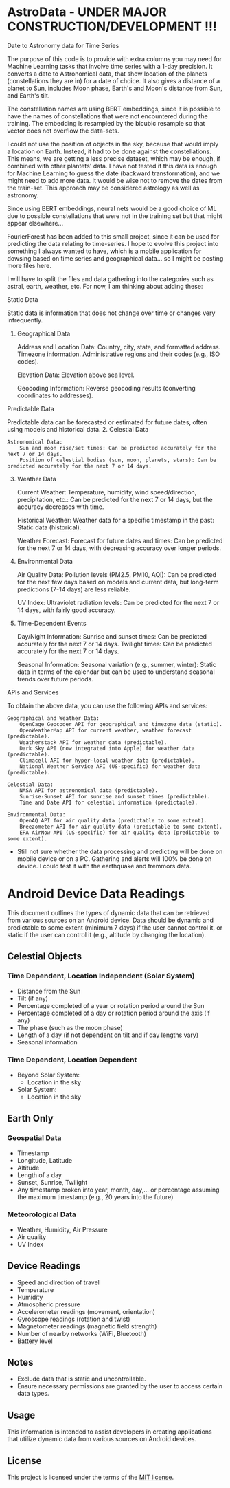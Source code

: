 # AstroData - UNDER MAJOR CONSTRUCTION/DEVELOPMENT !!!
Date to Astronomy data for Time Series

The purpose of this code is to provide with extra columns you may need for Machine Learning tasks that involve time series with a 1-day precision.
It converts a date to Astronomical data, that show location of the planets (constellations they are in) for a date of choice.
It also gives a distance of a planet to Sun, includes Moon phase, Earth's and Moon's distance from Sun, and Earth's tilt.

The constellation names are using BERT embeddings, since it is possible to have the names of constellations that were not encountered during the training. The embedding is resampled by the bicubic resample so that vector does not overflow the data-sets.

I could not use the position of objects in the sky, because that would imply a location on Earth. Instead, it had to be done against the constellations. This means, we are getting a less precise dataset, which may be enough, if combined with other plantets' data.
I have not tested if this data is enough for Machine Learning to guess the date (backward transformation), and we might need to add more data. It would be wise not to remove the dates from the train-set.
This approach may be considered astrology as well as astronomy.

Since using BERT embeddings, neural nets would be a good choice of ML due to possible constellations that were not in the training set but that might appear elsewhere...

FourierForest has been added to this small project, since it can be used for predicting the data relating to time-series. I hope to evolve this project into something I always wanted to have, which is a mobile application for dowsing based on time series and geographical data... so I might be posting more files here.

I will have to split the files and data gathering into the categories such as astral, earth, weather, etc. For now, I am thinking about adding these:

Static Data

Static data is information that does not change over time or changes very infrequently.
1. Geographical Data

    Address and Location Data:
        Country, city, state, and formatted address.
        Timezone information.
        Administrative regions and their codes (e.g., ISO codes).

    Elevation Data:
        Elevation above sea level.

    Geocoding Information:
        Reverse geocoding results (converting coordinates to addresses).

Predictable Data

Predictable data can be forecasted or estimated for future dates, often using models and historical data.
2. Celestial Data

    Astronomical Data:
        Sun and moon rise/set times: Can be predicted accurately for the next 7 or 14 days.
        Position of celestial bodies (sun, moon, planets, stars): Can be predicted accurately for the next 7 or 14 days.

3. Weather Data

    Current Weather:
        Temperature, humidity, wind speed/direction, precipitation, etc.: Can be predicted for the next 7 or 14 days, but the accuracy decreases with time.

    Historical Weather:
        Weather data for a specific timestamp in the past: Static data (historical).

    Weather Forecast:
        Forecast for future dates and times: Can be predicted for the next 7 or 14 days, with decreasing accuracy over longer periods.

4. Environmental Data

    Air Quality Data:
        Pollution levels (PM2.5, PM10, AQI): Can be predicted for the next few days based on models and current data, but long-term predictions (7-14 days) are less reliable.

    UV Index:
        Ultraviolet radiation levels: Can be predicted for the next 7 or 14 days, with fairly good accuracy.

5. Time-Dependent Events

    Day/Night Information:
        Sunrise and sunset times: Can be predicted accurately for the next 7 or 14 days.
        Twilight times: Can be predicted accurately for the next 7 or 14 days.

    Seasonal Information:
        Seasonal variation (e.g., summer, winter): Static data in terms of the calendar but can be used to understand seasonal trends over future periods.

APIs and Services

To obtain the above data, you can use the following APIs and services:

    Geographical and Weather Data:
        OpenCage Geocoder API for geographical and timezone data (static).
        OpenWeatherMap API for current weather, weather forecast (predictable).
        Weatherstack API for weather data (predictable).
        Dark Sky API (now integrated into Apple) for weather data (predictable).
        Climacell API for hyper-local weather data (predictable).
        National Weather Service API (US-specific) for weather data (predictable).

    Celestial Data:
        NASA API for astronomical data (predictable).
        Sunrise-Sunset API for sunrise and sunset times (predictable).
        Time and Date API for celestial information (predictable).

    Environmental Data:
        OpenAQ API for air quality data (predictable to some extent).
        Breezometer API for air quality data (predictable to some extent).
        EPA AirNow API (US-specific) for air quality data (predictable to some extent).


- Still not sure whether the data processing and predicting will be done on mobile device or on a PC. Gathering and alerts will 100% be done on device. I could test it with the earthquake and tremmors data.



# Android Device Data Readings

This document outlines the types of dynamic data that can be retrieved from various sources on an Android device. Data should be dynamic and predictable to some extent (minimum 7 days) if the user cannot control it, or static if the user can control it (e.g., altitude by changing the location).

## Celestial Objects

### Time Dependent, Location Independent (Solar System)
- Distance from the Sun
- Tilt (if any)
- Percentage completed of a year or rotation period around the Sun
- Percentage completed of a day or rotation period around the axis (if any)
- The phase (such as the moon phase)
- Length of a day (if not dependent on tilt and if day lengths vary)
- Seasonal information

### Time Dependent, Location Dependent
- Beyond Solar System:
  - Location in the sky
- Solar System:
  - Location in the sky

## Earth Only

### Geospatial Data
- Timestamp
- Longitude, Latitude
- Altitude
- Length of a day
- Sunset, Sunrise, Twilight
- Any timestamp broken into year, month, day,... or percentage assuming the maximum timestamp (e.g., 20 years into the future)

### Meteorological Data
- Weather, Humidity, Air Pressure
- Air quality
- UV Index

## Device Readings

- Speed and direction of travel
- Temperature
- Humidity
- Atmospheric pressure
- Accelerometer readings (movement, orientation)
- Gyroscope readings (rotation and twist)
- Magnetometer readings (magnetic field strength)
- Number of nearby networks (WiFi, Bluetooth)
- Battery level

## Notes

- Exclude data that is static and uncontrollable.
- Ensure necessary permissions are granted by the user to access certain data types.

## Usage

This information is intended to assist developers in creating applications that utilize dynamic data from various sources on Android devices.

## License

This project is licensed under the terms of the [MIT license](https://opensource.org/licenses/MIT).
